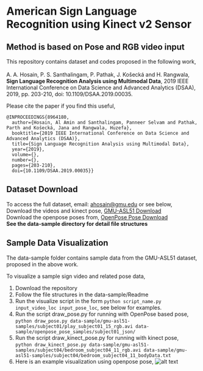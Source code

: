 # American Sign Language Recognition using Kinect v2 Sensor
## Method is based on Pose and RGB video input

This repository contains dataset and codes proposed in the following work, <br /> <br />
A. A. Hosain, P. S. Santhalingam, P. Pathak, J. Košecká and H. Rangwala, 
**Sign Language Recognition Analysis using Multimodal Data**, 
2019 IEEE International Conference on Data Science and Advanced Analytics (DSAA), 2019, 
pp. 203-210, doi: 10.1109/DSAA.2019.00035.

Please cite the paper if you find this useful,
```
@INPROCEEDINGS{8964180,
  author={Hosain, Al Amin and Santhalingam, Panneer Selvam and Pathak, Parth and Košecká, Jana and Rangwala, Huzefa},
  booktitle={2019 IEEE International Conference on Data Science and Advanced Analytics (DSAA)}, 
  title={Sign Language Recognition Analysis using Multimodal Data}, 
  year={2019},
  volume={},
  number={},
  pages={203-210},
  doi={10.1109/DSAA.2019.00035}}
```

## Dataset Download
To access the full dataset, email: ahosain@gmu.edu or see below, <br>
Download the videos and kinect pose, [GMU-ASL51 Download](https://drive.google.com/file/d/1D0Ew6gifUXHZGgXVqKJOt4XlXMTIA7Aj/view?usp=sharing) <br>
Download the openpose poses from, [OpenPose Pose Download](https://drive.google.com/file/d/1vS5pYPhmeEY57ADOeqxmcX9fWqAk09GR/view?usp=sharing) <br>
**See the data-sample directory for detail file structures**

## Sample Data Visualization
The data-sample folder contains sample data from the GMU-ASL51 dataset, proposed in the above work.

To visualize a sample sign video and related pose data, 
1. Download the repository
2. Follow the file structures in the data-sample/Readme
3. Run the visualize script in the form ``` python script_name.py input_video_loc input_pose_loc ```, see below for examples.
4. Run the script draw_pose.py for running with OpenPose based pose, <br />
  ``` python draw_pose.py data-sample/gmu-asl51-samples/subject01/play_subject01_15_rgb.avi data-sample/openpose_pose_samples/subject01_json/ ```
5. Run the script draw_kinect_pose.py for running with kinect pose, <br />
  ``` python draw_kinect_pose.py data-sample/gmu-asl51-samples/subject04/bedroom_subject04_11_rgb.avi data-sample/gmu-asl51-samples/subject04/bedroom_subject04_11_bodyData.txt ```
6. Here is an example visualization using openpose pose,
![alt text](data-sample/saved_vis.png)
